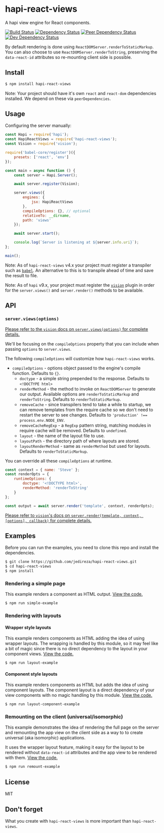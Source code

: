 # hapi-react-views

A hapi view engine for React components.

[![Build Status](https://img.shields.io/travis/jedireza/hapi-react-views.svg)](https://travis-ci.org/jedireza/hapi-react-views)
[![Dependency Status](https://img.shields.io/david/jedireza/hapi-react-views.svg)](https://david-dm.org/jedireza/hapi-react-views)
[![Peer Dependency Status](https://img.shields.io/david/peer/jedireza/hapi-react-views.svg)](https://david-dm.org/jedireza/hapi-react-views?type=peer)
[![Dev Dependency Status](https://img.shields.io/david/dev/jedireza/hapi-react-views.svg)](https://david-dm.org/jedireza/hapi-react-views?type=dev)

By default rendering is done using `ReactDOMServer.renderToStaticMarkup`. You
can also choose to use `ReactDOMServer.renderToString`, preserving the
`data-react-id` attributes so re-mounting client side is possible.


## Install

```bash
$ npm install hapi-react-views
```

Note: Your project should have it's own `react` and `react-dom` dependencies
installed. We depend on these via `peerDependencies`.


## Usage

Configuring the server manually:

```js
const Hapi = require('hapi');
const HapiReactViews = require('hapi-react-views');
const Vision = require('vision');

require('babel-core/register')({
    presets: ['react', 'env']
});

const main = async function () {
    const server = Hapi.Server();

    await server.register(Vision);

    server.views({
        engines: {
            jsx: HapiReactViews
        },
        compileOptions: {}, // optional
        relativeTo: __dirname,
        path: 'views'
    });

    await server.start();

    console.log(`Server is listening at ${server.info.uri}`);
};

main();
```

Note: As of `hapi-react-views` v4.x your project must register a transpiler
such as [`babel`][babel]. An alternative to this is to transpile ahead of time
and save the result to file.

[babel]: https://github.com/babel/babel

Note: As of `hapi` v9.x, your project must register the [`vision`][vision]
plugin in order for the `server.views()` and `server.render()` methods to be
available.

[vision]: https://github.com/hapijs/vision


## API

### `server.views(options)`

[Please refer to the `vision` docs on `server.views(options)` for complete
details.][vision-docs]

[vision-docs]: https://github.com/hapijs/vision/blob/master/API.md#serverviewsoptions

We'll be focusing on the `compileOptions` property that you can include when
passing `options` to `server.views`.

The following `compileOptions` will customize how `hapi-react-views` works.

- `compileOptions` - options object passed to the engine's compile function.
  Defaults to `{}`.
  - `doctype` - a simple string prepended to the response. Defaults to
    `<!DOCTYPE html>`
  - `renderMethod` - the method to invoke on `ReactDOMServer` to generate our
    output. Available options are `renderToStaticMarkup` and `renderToString`.
    Defaults to `renderToStaticMarkup`.
  - `removeCache` - since transpilers tend to take a while to startup, we can
    remove templates from the require cache so we don't need to restart the
    server to see changes. Defaults to `'production' !== process.env.NODE_ENV`.
  - `removeCacheRegExp` - a `RegExp` pattern string, matching modules in
    require cache will be removed. Defaults to `undefined`.
  - `layout` - the name of the layout file to use.
  - `layoutPath` - the directory path of where layouts are stored.
  - `layoutRenderMethod` - same as `renderMethod` but used for layouts.
    Defaults to `renderToStaticMarkup`.

You can override all these `compileOptions` at runtime.

```js
const context = { name: 'Steve' };
const renderOpts = {
    runtimeOptions: {
        doctype: '<!DOCTYPE html>',
        renderMethod: 'renderToString'
    }
};

const output = await server.render('template', context, renderOpts);
```

[Please refer to `vision`'s docs on
`server.render(template, context, [options], callback)` for complete details.](https://github.com/hapijs/vision/blob/master/API.md#serverrendertemplate-context-options-callback)


## Examples

Before you can run the examples, you need to clone this repo and install the
dependencies.

```bash
$ git clone https://github.com/jedireza/hapi-react-views.git
$ cd hapi-react-views
$ npm install
```

### Rendering a simple page

This example renders a component as HTML output. [View the code.][ex-simple]

[ex-simple]: https://github.com/jedireza/hapi-react-views/tree/master/examples/simple

```bash
$ npm run simple-example
```

### Rendering with layouts

#### Wrapper style layouts

This example renders components as HTML adding the idea of using wrapper
layouts. The wrapping is handled by this module, so it may feel like a bit of
magic since there is no direct dependency to the layout in your component
views. [View the code.][ex-layouts]

[ex-layouts]: https://github.com/jedireza/hapi-react-views/tree/master/examples/layout

```bash
$ npm run layout-example
```

#### Component style layouts

This example renders components as HTML but adds the idea of using component
layouts. The component layout is a direct dependency of your view components
with no magic handling by this module. [View the code.][ex-comp-layouts]

[ex-comp-layouts]: https://github.com/jedireza/hapi-react-views/tree/master/examples/layout-component

```bash
$ npm run layout-component-example
```

### Remounting on the client (universal/isomorphic)

This example demonstrates the idea of rendering the full page on the server and
remounting the app view on the client side as a way to to create universal (aka
isomorphic) applications.

It uses the wrapper layout feature, making it easy for the layout to be
rendered without `data-react-id` attributes and the app view to be rendered
with them. [View the code.][ex-remount]

[ex-remount]: https://github.com/jedireza/hapi-react-views/tree/master/examples/remount

```bash
$ npm run remount-example
```


## License

MIT


## Don't forget

What you create with `hapi-react-views` is more important than `hapi-react-views`.
